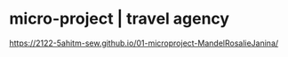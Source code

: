 # micro-project | travel agency

https://2122-5ahitm-sew.github.io/01-microproject-MandelRosalieJanina/

